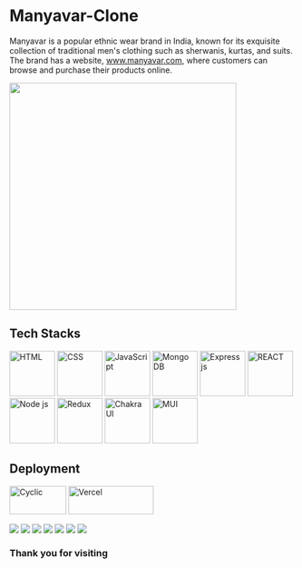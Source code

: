 # Manyavar-Clone

Manyavar is a popular ethnic wear brand in India, known for its exquisite collection of traditional men's clothing such as sherwanis, kurtas, and suits. The brand has a website, www.manyavar.com, where customers can browse and purchase their products online.


<p><img src="https://manyavar-clone-nine.vercel.app/static/media/manyavarFullLogo.3395bcf9230e803521d3.webp" width='400' /> </p>


<h2>Tech Stacks</h2>
<p><img src="https://cdn.iconscout.com/icon/free/png-256/html-2752158-2284975.png?w=256&f=avif" width='80' alt="HTML" /> 
<img src="https://cdn.iconscout.com/icon/free/png-256/css-alt-3521367-2944811.png?w=256&f=avif" width='80' alt="CSS" />
<img src="https://cdn.iconscout.com/icon/free/png-256/javascript-3628858-3029998.png?w=256&f=avif" width='80' alt="JavaScript"/>
 <img src="https://www.dbi-services.com/wp-content/uploads/2022/01/Logo-Mongodb-carre.png" width='80' alt="Mongo DB" />
 <img src="https://adware-technologies.s3.amazonaws.com/uploads/technology/thumbnail/20/express-js.png" width='80' alt="Express js" />
<img src="https://cdn.iconscout.com/icon/free/png-256/react-3-1175109.png?w=256&f=avif" width='80' alt="REACT" />
 <img src="https://upload.wikimedia.org/wikipedia/commons/thumb/d/d9/Node.js_logo.svg/2560px-Node.js_logo.svg.png" width='80' alt="Node js" />
<img src="https://cdn.zapier.com/storage/blog/4ec8fc7dc3a75758a3913bab9e5a4fd8_2.500x278.png" width='80' alt="Redux" />
<img src="https://www.happylifecreators.com/wp/wp-content/uploads/2022/06/chakra-ui_title2-400x400.png" width='80' alt="Chakra UI" />
<img src="https://mui.com/static/logo.png" width='80' alt="MUI" />  



</p>
<h2>Deployment</h2>
<p>
<img src="https://www.cyclic.sh/og/summary_large_image.png" width='100' height='50px' alt="Cyclic"/>
<img src="https://miro.medium.com/max/1400/1*Rv6kW7EnWmShq7DKEb9-_A@2x.jpeg" width='150' height='50px' alt="Vercel"/>
</p>

<p>
 <img src="https://res.cloudinary.com/dkwrlyeva/image/upload/v1706076766/Screenshot_2024-01-24_111237_v1x261.png" />
 <img src="https://res.cloudinary.com/dkwrlyeva/image/upload/v1706076793/Screenshot_2024-01-24_111644_x7kprx.png" />
 <img src="https://res.cloudinary.com/dkwrlyeva/image/upload/v1706076706/Screenshot_2024-01-24_111043_hzntsi.png" />
 <img src="https://res.cloudinary.com/dkwrlyeva/image/upload/v1706076662/Screenshot_2024-01-24_111853_my3tkd.png" />
 <img src="https://res.cloudinary.com/dkwrlyeva/image/upload/v1706076630/Screenshot_2024-01-24_112000_ownbai.png" />
<img src="https://res.cloudinary.com/dkwrlyeva/image/upload/v1706076621/Screenshot_2024-01-24_111001_styapq.png"/>
 <img src="https://res.cloudinary.com/dkwrlyeva/image/upload/v1706076634/Screenshot_2024-01-24_111324_izjndi.png" />
</p>
<h3>Thank you for visiting</h3>


